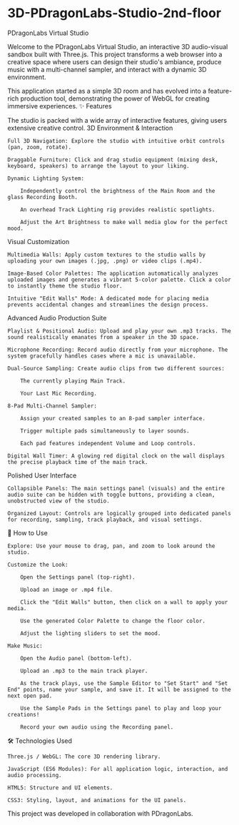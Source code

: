
# 3D-PDragonLabs-Studio-2nd-floor


PDragonLabs Virtual Studio

Welcome to the PDragonLabs Virtual Studio, an interactive 3D audio-visual sandbox built with Three.js. This project transforms a web browser into a creative space where users can design their studio's ambiance, produce music with a multi-channel sampler, and interact with a dynamic 3D environment.

This application started as a simple 3D room and has evolved into a feature-rich production tool, demonstrating the power of WebGL for creating immersive experiences.
✨ Features

The studio is packed with a wide array of interactive features, giving users extensive creative control.
3D Environment & Interaction

    Full 3D Navigation: Explore the studio with intuitive orbit controls (pan, zoom, rotate).

    Draggable Furniture: Click and drag studio equipment (mixing desk, keyboard, speakers) to arrange the layout to your liking.

    Dynamic Lighting System:

        Independently control the brightness of the Main Room and the glass Recording Booth.

        An overhead Track Lighting rig provides realistic spotlights.

        Adjust the Art Brightness to make wall media glow for the perfect mood.

Visual Customization

    Multimedia Walls: Apply custom textures to the studio walls by uploading your own images (.jpg, .png) or video clips (.mp4).

    Image-Based Color Palettes: The application automatically analyzes uploaded images and generates a vibrant 5-color palette. Click a color to instantly theme the studio floor.

    Intuitive "Edit Walls" Mode: A dedicated mode for placing media prevents accidental changes and streamlines the design process.

Advanced Audio Production Suite

    Playlist & Positional Audio: Upload and play your own .mp3 tracks. The sound realistically emanates from a speaker in the 3D space.

    Microphone Recording: Record audio directly from your microphone. The system gracefully handles cases where a mic is unavailable.

    Dual-Source Sampling: Create audio clips from two different sources:

        The currently playing Main Track.

        Your Last Mic Recording.

    8-Pad Multi-Channel Sampler:

        Assign your created samples to an 8-pad sampler interface.

        Trigger multiple pads simultaneously to layer sounds.

        Each pad features independent Volume and Loop controls.

    Digital Wall Timer: A glowing red digital clock on the wall displays the precise playback time of the main track.

Polished User Interface

    Collapsible Panels: The main settings panel (visuals) and the entire audio suite can be hidden with toggle buttons, providing a clean, unobstructed view of the studio.

    Organized Layout: Controls are logically grouped into dedicated panels for recording, sampling, track playback, and visual settings.

🚀 How to Use

    Explore: Use your mouse to drag, pan, and zoom to look around the studio.

    Customize the Look:

        Open the Settings panel (top-right).

        Upload an image or .mp4 file.

        Click the "Edit Walls" button, then click on a wall to apply your media.

        Use the generated Color Palette to change the floor color.

        Adjust the lighting sliders to set the mood.

    Make Music:

        Open the Audio panel (bottom-left).

        Upload an .mp3 to the main track player.

        As the track plays, use the Sample Editor to "Set Start" and "Set End" points, name your sample, and save it. It will be assigned to the next open pad.

        Use the Sample Pads in the Settings panel to play and loop your creations!

        Record your own audio using the Recording panel.

🛠️ Technologies Used

    Three.js / WebGL: The core 3D rendering library.

    JavaScript (ES6 Modules): For all application logic, interaction, and audio processing.

    HTML5: Structure and UI elements.

    CSS3: Styling, layout, and animations for the UI panels.

This project was developed in collaboration with PDragonLabs.
